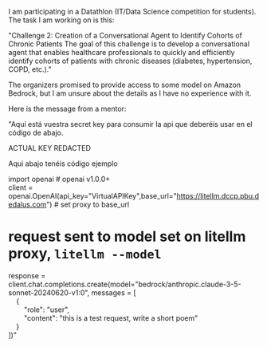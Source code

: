 I am participating in a Datathlon (IT/Data Science competition for students).
The task I am working on is this:

"Challenge 2: Creation of a Conversational Agent to Identify Cohorts of Chronic Patients
The goal of this challenge is to develop a conversational agent that enables healthcare professionals to quickly and efficiently identify cohorts of patients with chronic diseases (diabetes, hypertension, COPD, etc.)."

The organizers promised to provide access to some model on Amazon Bedrock, but I am unsure about the details as I have no experience with it.

Here is the message from a mentor:

"Aquí está vuestra secret key para consumir la api que deberéis usar en el código de abajo.

ACTUAL KEY REDACTED

Aqui abajo tenéis código ejemplo

import openai # openai v1.0.0+  
client = openai.OpenAI(api_key="VirtualAPIKey",base_url="https://litellm.dccp.pbu.dedalus.com") # set proxy to base_url  
# request sent to model set on litellm proxy, `litellm --model`  
response = client.chat.completions.create(model="bedrock/anthropic.claude-3-5-sonnet-20240620-v1:0", messages = [  
    {  
        "role": "user",  
        "content": "this is a test request, write a short poem"  
    }  
])"
